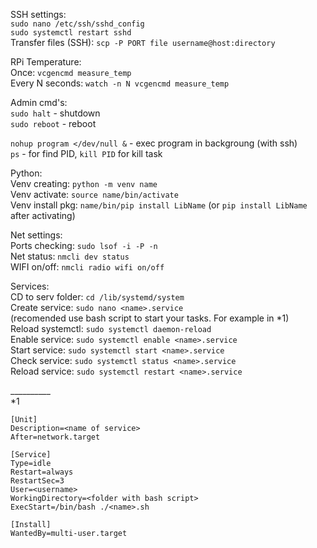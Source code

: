 SSH settings:\
`sudo nano /etc/ssh/sshd_config`\
`sudo systemctl restart sshd`\
Transfer files (SSH): `scp -P PORT file username@host:directory`

RPi Temperature:\
Once: `vcgencmd measure_temp`\
Every N seconds: `watch -n N vcgencmd measure_temp`

Admin cmd's:\
`sudo halt` - shutdown\
`sudo reboot` - reboot

`nohup program </dev/null &` - exec program in backgroung (with ssh)\
`ps` - for find PID, `kill PID` for kill task

Python:\
Venv creating: `python -m venv name`\
Venv activate: `source name/bin/activate`\
Venv install pkg: `name/bin/pip install LibName` (or `pip install LibName` after activating)

Net settings:\
Ports checking: `sudo lsof -i -P -n`\
Net status: `nmcli dev status`\
WIFI on/off: `nmcli radio wifi on/off`

Services:\
CD to serv folder: `cd /lib/systemd/system`\
Create service: `sudo nano <name>.service`\
(recomended use bash script to start your tasks. For example in *1)\
Reload systemctl: `sudo systemctl daemon-reload`\
Enable service: `sudo systemctl enable <name>.service`\
Start service: `sudo systemctl start <name>.service`\
Check service: `sudo systemctl status <name>.service`\
Reload service: `sudo systemctl restart <name>.service`

__________\
*1
```
[Unit]
Description=<name of service>
After=network.target

[Service]
Type=idle
Restart=always
RestartSec=3
User=<username>
WorkingDirectory=<folder with bash script>
ExecStart=/bin/bash ./<name>.sh

[Install]
WantedBy=multi-user.target
```

